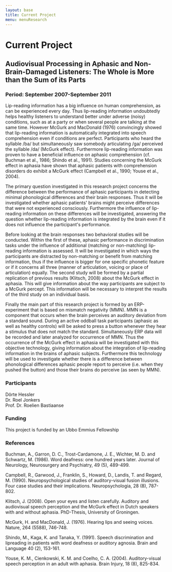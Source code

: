 ```yaml
---
layout: base
title: Current Project
menu: menuResearch
---
```


Current Project
============




Audiovisual Processing in Aphasic and Non-Brain-Damaged Listeners: The Whole is More than the Sum of its Parts
--------------------------------------------------------------------------


### Period: September 2007-September 2011

Lip-reading information has a big influence on human comprehension, as can be experienced every day. Thus lip-reading information undoubtedly helps healthy listeners to understand better under adverse (noisy) conditions, such as at a party or when several people are talking at the same time. However McGurk and MacDonald (1976) convincingly showed that lip-reading information is automatically integrated into speech comprehension even if conditions are perfect. Participants who heard the syllable /ba/ but simultaneously saw somebody articulating /ga/ perceived the syllable /da/ (McGurk effect). Furthermore lip-reading information was proven to have a beneficial influence on aphasic comprehension (cf. Buchman et al., 1986; Shindo et al., 1991). Studies concerning the McGurk effect in aphasia have shown that aphasic patients with comprehension disorders do exhibit a McGurk effect (Campbell et al., 1990; Youse et al., 2004).

The primary question investigated in this research project concerns the difference between the performance of aphasic participants in detecting minimal phonological differences and their brain responses. Thus it will be investigated whether aphasic patients' brains might perceive differences that were not experienced consciously. Furthermore the influence of lip-reading information on these differences will be investigated, answering the question whether lip-reading information is integrated by the brain even if it does not influence the participant's performance.

Before looking at the brain responses two behavioral studies will be conducted. Within the first of these, aphasic performance in discrimination tasks under the influence of additional (matching or non-matching) lip-reading information is assessed. It will be investigated in which ways the participants are distracted by non-matching or benefit from matching information, thus if the influence is bigger for one specific phonetic feature or if it concerns all three (manner of articulation, voicing or place of articulation) equally. The second study will be formed by a partial replication of previous results (Klitsch, 2008) about the McGurk effect in aphasia. This will give information about the way participants are subject to a McGurk percept. This information will be necessary to interpret the results of the third study on an individual basis.

Finally the main part of this research project is formed by an ERP-experiment that is based on mismatch negativity (MMN). MMN is a component that occurs when the brain perceives an auditory deviation from a standard sound. During an active oddball task participants (aphasic as well as healthy controls) will be asked to press a button whenever they hear a stimulus that does not match the standard. Simultaneously ERP data will be recorded and later analyzed for occurrence of MMN. Thus the occurrence of the McGurk effect in aphasia will be investigated with this objective technology, giving information about the integration of lip-reading information in the brains of aphasic subjects. Furthermore this technology will be used to investigate whether there is a difference between phonological differences aphasic people report to perceive (i.e. when they pushed the button) and those their brains do perceive (as seen by MMN).
	
### Participants

D&ouml;rte Hessler  
Dr. Roel Jonkers  
Prof. Dr. Roelien Bastiaanse  

### Funding

This project is funded by an Ubbo Emmius Fellowship

### References

Buchman, A., Garron, D. C., Trost-Cardamone, J. E., Wichter, M. D. and Schwartz, M. (1986). Word deafness: one hundred years later. Journal of Neurology, Neurosurgery and Psychiatry, 49 (5), 489-499.

Campbell, R., Garwood, J., Franklin, S., Howard, D., Landis, T. and Regard, M. (1990). Neuropsychological studies of auditory-visual fusion illusions. Four case studies and their implications. Neuropsychologia, 28 (8), 787-802.

Klitsch, J. (2008). Open your eyes and listen carefully. Auditory and audiovisual speech perception and the McGurk effect in Dutch speakers with and without aphasia. PhD-Thesis, University of Groningen.

McGurk, H. and MacDonald, J. (1976). Hearing lips and seeing voices. Nature, 264 (5588), 746-748.

Shindo, M., Kaga, K. and Tanaka, Y. (1991). Speech discrimination and lipreading in patients with word deafness or auditory agnosia. Brain and Language 40 (2), 153-161.

Youse, K. M., Cienkowski, K. M. and Coelho, C. A. (2004). Auditory-visual speech perception in an adult with aphasia. Brain Injury, 18 (8), 825-834.